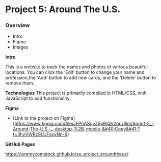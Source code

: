 # Project 5: Around The U.S.

### Overview

- Intro
- Figma
- Images

**Intro**

This is a website to track the names and photos of various beautiful locations. You can click the 'Edit' button to change your name and profession,the 'Add' button to add new cards, and the 'Delete' button to remove them.

**Technologies**
This project is primarily compiled in HTML/CSS, with JavaScript to add functionality. 

**Figma**

- [Link to the project on Figma] (https://www.figma.com/file/JFPhASqvZ5pBjQV2ouUlim/Sprint-5_-Around-The-U.S.-_-desktop-%2B-mobile-&#40;Copy&#41;?t=3hvVWRz9LUFsxyNn-6)


**GitHub Pages**

https://jeremycomstock.github.io/se_project_aroundtheus/
